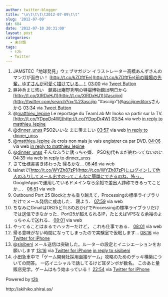 ```yaml
---
author: twitter-blogger
title: "\n\t\t\t\t2012-07-09\t\t"
slug: '2012-07-09'
id: 684
date: '2012-07-10 20:31:00'
layout: post
categories:
  - 未分類
tags:
  - t2b
  - Twitter
---
```


<div xmlns:georss="http://www.georss.org/georss">

1.  <span><span>JAMSTEC「地球発見」ウェブマガジン イラストレーター高橋あんずさんのマンガが面白い！ [http://t.co/kZDftfEe](http://t.co/kZDftfEe)前の職場の先輩，ゆずさんが可愛く描けている…！</span> <span>[<span>03:00</span>](http://twitter.com/o_ob/status/222329464586113025) <span>via [Tweet Button](http://twitter.com/tweetbutton)</span></span></span>
2.  <span><span>巨神兵まじ怖い　館長は庵野秀明の特撮博物館は明日から [http://t.co/XIRDxHJ1](http://t.co/XIRDxHJ1)[#asciijp](http://twitter.com/search?q=%23asciijp "#asciijp")@[asciijpeditors](http://twitter.com/asciijpeditors "asciijpeditors")さんから</span> <span>[<span>03:34</span>](http://twitter.com/o_ob/status/222337926275665922) <span>via [Tweet Button](http://twitter.com/tweetbutton)</span></span></span>
3.  <span><span>@[matthieu_lepine](http://twitter.com/matthieu_lepine "matthieu_lepine") Le reportage du TeamLab Mr Inoko va partir sur la TV. [http://t.co/YDppDr4W](http://t.co/YDppDr4W)</span> <span>[<span>03:54</span>](http://twitter.com/o_ob/status/222342972577021952) <span>via web</span> [in reply to matthieu_lepine](http://twitter.com/matthieu_lepine/status/222336066609348610)</span></span>
4.  <span><span>@[dinner_unss](http://twitter.com/dinner_unss "dinner_unss") PSO2いいな まじ羨ましい</span> <span>[<span>03:57</span>](http://twitter.com/o_ob/status/222343705036718080) <span>via web</span> [in reply to dinner_unss](http://twitter.com/dinner_unss/status/222342366743371776)</span></span>
5.  <span><span>@[matthieu_lepine](http://twitter.com/matthieu_lepine "matthieu_lepine") Je crois non mais je vais engistrer ca par DVD.</span> <span>[<span>04:06</span>](http://twitter.com/o_ob/status/222346032095297536) <span>via web</span> [in reply to matthieu_lepine](http://twitter.com/matthieu_lepine/status/222344708607840256)</span></span>
6.  <span><span>@[dinner_unss](http://twitter.com/dinner_unss "dinner_unss") そんなふうに誘っちゃ嫌． PSO初代もまだ終わってないのに</span> <span>[<span>04:39</span>](http://twitter.com/o_ob/status/222354321344446464) <span>via web</span> [in reply to dinner_unss](http://twitter.com/dinner_unss/status/222351687250214914)</span></span>
7.  <span><span>さて仕様書書き終わった 帰るかな…</span> <span>[<span>06:46</span>](http://twitter.com/o_ob/status/222386287129264128) <span>via web</span></span></span>
8.  <span><span>telnetで[http://t.co/WYZh87zP](http://t.co/WYZh87zP)にログインして他人のふりしてメール出すのってこんなに簡単にできるのね．怖っ． GoogleAppsで運用しているドメインなら余裕で差出人詐称できるってことか…．</span> <span>[<span>06:51</span>](http://twitter.com/o_ob/status/222387484322054145) <span>via web</span></span></span>
9.  <span><span>Outbound Port 25 Blockとかも乗り越えて，Processingの標準ライブラリだけでメール発信に成功した． 寝よう．</span> <span>[<span>07:59</span>](http://twitter.com/o_ob/status/222404734059941888) <span>via web</span></span></span>
10.  <span><span>ちなみにGmailはOB25とTLSのおかげでProcessingの標準ライブラリだけでは送信できなかった．Port25が超えられるIP，たとえばVPSなら余裕のよっちゃんで送れる．</span> <span>[<span>08:01</span>](http://twitter.com/o_ob/status/222405024884604929) <span>via web</span></span></span>
11.  <span><span>やってることはまるでハッカーだけど， これも仕事である．</span> <span>[<span>08:01</span>](http://twitter.com/o_ob/status/222405162654896129) <span>via web</span></span></span>
12.  <span><span>帰る意味がない時間になってしまったので実験室で仮眠します...</span> <span>[<span>08:16</span>](http://twitter.com/o_ob/status/222408963679977472) <span>via [Twitter for iPhone](http://twitter.com/download/iphone)</span></span></span>
13.  <span><span>@[sisibeni](http://twitter.com/sisibeni "sisibeni") メール送信は突破した。ルーターの設定とイニシエーションをお願いします</span> <span>[<span>13:16</span>](http://twitter.com/o_ob/status/222484304293408770) <span>via [Twitter for iPhone](http://twitter.com/download/iphone)</span> [in reply to sisibeni](http://twitter.com/sisibeni/status/222483086292688896)</span></span>
14.  <span><span>小田急車中で「ゲーム開発社採用面接ゲーム」攻略のためのデッキ構築についての問答。 一応イニシャルで話してるけど耳ダンボが数名。 このあと量販店見学。ゲームはもう始まっている！</span> <span>[<span>22:54</span>](http://twitter.com/o_ob/status/222629812857077760) <span>via [Twitter for iPhone](http://twitter.com/download/iphone)</span></span></span>

</div>

Powered by [t2b](http://t2b.utilz.jp/)

<div>http://akihiko.shirai.as/</div>